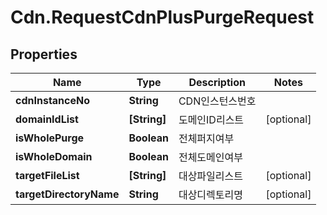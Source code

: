 # Cdn.RequestCdnPlusPurgeRequest

## Properties
Name | Type | Description | Notes
------------ | ------------- | ------------- | -------------
**cdnInstanceNo** | **String** | CDN인스턴스번호 | 
**domainIdList** | **[String]** | 도메인ID리스트 | [optional] 
**isWholePurge** | **Boolean** | 전체퍼지여부 | 
**isWholeDomain** | **Boolean** | 전체도메인여부 | 
**targetFileList** | **[String]** | 대상파일리스트 | [optional] 
**targetDirectoryName** | **String** | 대상디렉토리명 | [optional] 


